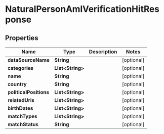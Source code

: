 

# NaturalPersonAmlVerificationHitResponse


## Properties

| Name | Type | Description | Notes |
|------------ | ------------- | ------------- | -------------|
|**dataSourceName** | **String** |  |  [optional] |
|**categories** | **List&lt;String&gt;** |  |  [optional] |
|**name** | **String** |  |  [optional] |
|**country** | **String** |  |  [optional] |
|**politicalPositions** | **List&lt;String&gt;** |  |  [optional] |
|**relatedUrls** | **List&lt;String&gt;** |  |  [optional] |
|**birthDates** | **List&lt;String&gt;** |  |  [optional] |
|**matchTypes** | **List&lt;String&gt;** |  |  [optional] |
|**matchStatus** | **String** |  |  [optional] |



